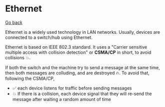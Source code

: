 # Ethernet

[Go back](../index.md#networking-devices)

<div class="row row-cols-md-2"><div>

Ethernet is a widely used technology in LAN networks. Usually, devices are connected to a switch/hub using Ethernet.

Ethernet is based on IEEE 802.3 standard. It uses a "Carrier sensitive multiple access with collision detection" or **CSMA/CP** in short, to avoid collisions 💥.
</div><div>

If both the switch and the machine try to send a message at the same time, then both messages are colluding, and are destroyed 🔥. To avoid that, following the CSMA/CP, 

* ✅ each device listens for traffic before sending messages
* 💥 If there is a collision, each device signal that they will re-send the message after waiting a random amount of time
</div></div>